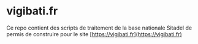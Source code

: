 # vigibati.fr
Ce repo contient des scripts de traitement de la base nationale Sitadel de permis de construire pour le site [https://vigibati.fr](https://vigibati.fr)
